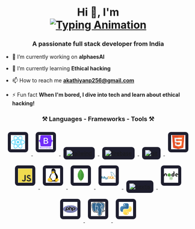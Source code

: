 <h1 align="center">
  Hi 👋, I'm  
  <br>
  <a href="https://github.com/akathiyanp">
    <img src="https://readme-typing-svg.herokuapp.com?font=Fira+Code&size=30&pause=1000&color=36BCF7&center=true&vCenter=true&width=500&lines=Akathiyan;Full+Stack+Developer;Cybersecurity+Enthusiast" alt="Typing Animation" />
  </a>
</h1>

<h3 align="center">A passionate full stack developer from India</h3>


- 🔭 I’m currently working on **alphaesAI**

- 🌱 I’m currently learning **Ethical hacking**

- 📫 How to reach me **akathiyanp256@gmail.com**

- ⚡ Fun fact **When I'm bored, I dive into tech and learn about ethical hacking!**


<h3 align="center">⚒️ Languages - Frameworks - Tools ⚒️</h3>

<p align="center">
  <a href="https://reactjs.org/" target="_blank">
    <img src="https://raw.githubusercontent.com/devicons/devicon/master/icons/react/react-original.svg" alt="react" width="38" height="38" style="margin: 8px; padding: 8px; background: #1e1e2e; border-radius: 8px;"/>
  </a>
  
  <a href="https://getbootstrap.com" target="_blank">
    <img src="https://raw.githubusercontent.com/devicons/devicon/master/icons/bootstrap/bootstrap-plain-wordmark.svg" alt="bootstrap" width="38" height="38" style="margin: 8px; padding: 8px; background: #1e1e2e; border-radius: 8px;"/>
  </a>
  
  <a href="https://tailwindcss.com/" target="_blank">
    <img src="https://www.vectorlogo.zone/logos/tailwindcss/tailwindcss-icon.svg" alt="tailwind" width="38" height="38" style="margin: 8px; padding: 8px; background: #1e1e2e; border-radius: 8px;"/>
  </a>
  
  <a href="https://firebase.google.com/" target="_blank">
    <img src="https://www.vectorlogo.zone/logos/firebase/firebase-icon.svg" alt="firebase" width="38" height="38" style="margin: 8px; padding: 8px; background: #1e1e2e; border-radius: 8px;"/>
  </a>
  
  <a href="https://git-scm.com/" target="_blank">
    <img src="https://www.vectorlogo.zone/logos/git-scm/git-scm-icon.svg" alt="git" width="38" height="38" style="margin: 8px; padding: 8px; background: #1e1e2e; border-radius: 8px;"/>
  </a>
  
  <a href="https://www.w3.org/html/" target="_blank">
    <img src="https://raw.githubusercontent.com/devicons/devicon/master/icons/html5/html5-original.svg" alt="html5" width="38" height="38" style="margin: 8px; padding: 8px; background: #1e1e2e; border-radius: 8px;"/>
  </a>
  
  <a href="https://developer.mozilla.org/en-US/docs/Web/JavaScript" target="_blank">
    <img src="https://raw.githubusercontent.com/devicons/devicon/master/icons/javascript/javascript-original.svg" alt="javascript" width="38" height="38" style="margin: 8px; padding: 8px; background: #1e1e2e; border-radius: 8px;"/>
  </a>
  
  <a href="https://www.linux.org/" target="_blank">
    <img src="https://raw.githubusercontent.com/devicons/devicon/master/icons/linux/linux-original.svg" alt="linux" width="38" height="38" style="margin: 8px; padding: 8px; background: #1e1e2e; border-radius: 8px;"/>
  </a>
  
  <a href="https://www.mongodb.com/" target="_blank">
    <img src="https://raw.githubusercontent.com/devicons/devicon/master/icons/mongodb/mongodb-original.svg" alt="mongodb" width="38" height="38" style="margin: 8px; padding: 8px; background: #1e1e2e; border-radius: 8px;"/>
  </a>
  
  <a href="https://www.mysql.com/" target="_blank">
    <img src="https://raw.githubusercontent.com/devicons/devicon/master/icons/mysql/mysql-original-wordmark.svg" alt="mysql" width="38" height="38" style="margin: 8px; padding: 8px; background: #1e1e2e; border-radius: 8px;"/>
  </a>
  
  <a href="https://nextjs.org/" target="_blank">
    <img src="https://cdn.worldvectorlogo.com/logos/nextjs-2.svg" alt="nextjs" width="38" height="38" style="margin: 8px; padding: 8px; background: #1e1e2e; border-radius: 8px;"/>
  </a>
  
  <a href="https://nodejs.org" target="_blank">
    <img src="https://raw.githubusercontent.com/devicons/devicon/master/icons/nodejs/nodejs-original-wordmark.svg" alt="nodejs" width="38" height="38" style="margin: 8px; padding: 8px; background: #1e1e2e; border-radius: 8px;"/>
  </a>
  
  <a href="https://www.php.net" target="_blank">
    <img src="https://raw.githubusercontent.com/devicons/devicon/master/icons/php/php-original.svg" alt="php" width="38" height="38" style="margin: 8px; padding: 8px; background: #1e1e2e; border-radius: 8px;"/>
  </a>
  
  <a href="https://www.postgresql.org" target="_blank">
    <img src="https://raw.githubusercontent.com/devicons/devicon/master/icons/postgresql/postgresql-original.svg" alt="postgresql" width="38" height="38" style="margin: 8px; padding: 8px; background: #1e1e2e; border-radius: 8px;"/>
  </a>
  
  <a href="https://www.python.org" target="_blank">
    <img src="https://raw.githubusercontent.com/devicons/devicon/master/icons/python/python-original.svg" alt="python" width="38" height="38" style="margin: 8px; padding: 8px; background: #1e1e2e; border-radius: 8px;"/>
  </a>
</p>
